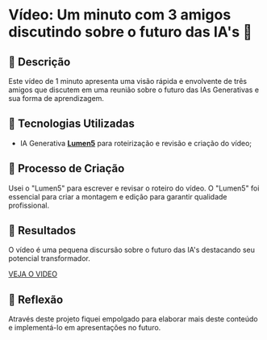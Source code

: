 # Vídeo: Um minuto com 3 amigos discutindo sobre o futuro das IA's 🎥

## 📒 Descrição
Este vídeo de 1 minuto apresenta uma visão rápida e envolvente de três amigos que discutem em uma reunião sobre o futuro das IAs Generativas e sua forma de aprendizagem.

## 🤖 Tecnologias Utilizadas
- IA Generativa **[Lumen5](https://lumen5.com/)** para roteirização e revisão e criação do vídeo;


## 🧐 Processo de Criação
Usei o "Lumen5" para escrever e revisar o roteiro do vídeo. O "Lumen5" foi essencial para criar a montagem e edição para garantir qualidade profissional.

## 🚀 Resultados
O vídeo é uma pequena discursão sobre o futuro das IA's destacando seu potencial transformador.

[VEJA O VIDEO](https://drive.google.com/file/d/1fEhyent8sviXhFfc7JrPwpAC7LwOS5Fs/view?usp=sharing)

## 💭 Reflexão
Através deste projeto fiquei empolgado para elaborar mais deste conteúdo e implementá-lo em apresentações no futuro.